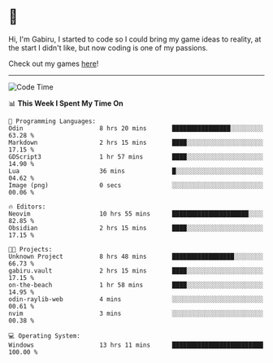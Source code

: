 # 🐀

Hi, I'm Gabiru, I started to code so I could bring my game ideas to reality, at the start I didn't like, but now coding is one of my passions.

Check out my games [here](https://gabiru.art/projetos/)!

---

<!--START_SECTION:waka-->
![Code Time](http://img.shields.io/badge/Code%20Time-554%20hrs%2031%20mins-blue)

📊 **This Week I Spent My Time On** 

```text
💬 Programming Languages: 
Odin                     8 hrs 20 mins       ████████████████░░░░░░░░░   63.28 % 
Markdown                 2 hrs 15 mins       ████░░░░░░░░░░░░░░░░░░░░░   17.15 % 
GDScript3                1 hr 57 mins        ████░░░░░░░░░░░░░░░░░░░░░   14.90 % 
Lua                      36 mins             █░░░░░░░░░░░░░░░░░░░░░░░░   04.62 % 
Image (png)              0 secs              ░░░░░░░░░░░░░░░░░░░░░░░░░   00.06 % 

🔥 Editors: 
Neovim                   10 hrs 55 mins      █████████████████████░░░░   82.85 % 
Obsidian                 2 hrs 15 mins       ████░░░░░░░░░░░░░░░░░░░░░   17.15 % 

🐱‍💻 Projects: 
Unknown Project          8 hrs 48 mins       █████████████████░░░░░░░░   66.73 % 
gabiru.vault             2 hrs 15 mins       ████░░░░░░░░░░░░░░░░░░░░░   17.15 % 
on-the-beach             1 hr 58 mins        ████░░░░░░░░░░░░░░░░░░░░░   14.95 % 
odin-raylib-web          4 mins              ░░░░░░░░░░░░░░░░░░░░░░░░░   00.61 % 
nvim                     3 mins              ░░░░░░░░░░░░░░░░░░░░░░░░░   00.38 % 

💻 Operating System: 
Windows                  13 hrs 11 mins      █████████████████████████   100.00 % 
```


<!--END_SECTION:waka-->
